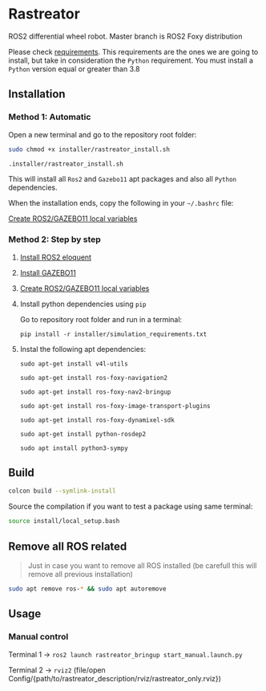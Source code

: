 # Rastreator
ROS2 differential wheel robot. Master branch is ROS2 Foxy distribution

Please check [requirements](https://github.com/iggyrrieta/rastreator/blob/master/doc/installation/ROS2%20Foxy%20requirements.md). This requirements are the ones we are going to install, but take in consideration the `Python` requirement. You must install a `Python` version equal or greater than 3.8

## Installation



### Method 1: Automatic

Open a new terminal and go to the repository root folder:

```bash
sudo chmod +x installer/rastreator_install.sh
```

```bash
.installer/rastreator_install.sh
```

This will install all `Ros2` and `Gazebo11` apt packages and also all `Python` dependencies.

When the installation ends, copy the following in your `~/.bashrc` file:


[Create ROS2/GAZEBO11 local variables](https://github.com/iggyrrieta/rastreator/blob/master/doc/installation/Local%20variables%20for%20ROS2%20and%20Gazebo.md)



### Method 2: Step by step

1. [Install ROS2 eloquent](https://github.com/iggyrrieta/rastreator/blob/master/doc/installation/ROS2%20Foxy%20installation.md)

2. [Install GAZEBO11](https://github.com/iggyrrieta/rastreator/blob/master/doc/installation/Gazebo%20installation.md)

3. [Create ROS2/GAZEBO11 local variables](https://github.com/iggyrrieta/rastreator/blob/master/doc/installation/Local%20variables%20for%20ROS2%20and%20Gazebo.md)

4. Install python dependencies using `pip`

   Go to repository root folder and run in a terminal:

   `pip install -r installer/simulation_requirements.txt`
   
5. Instal the following apt dependencies:

   `sudo apt-get install v4l-utils`
   
   `sudo apt-get install ros-foxy-navigation2`
   
   `sudo apt-get install ros-foxy-nav2-bringup`
   
   `sudo apt-get install ros-foxy-image-transport-plugins`
   
   `sudo apt-get install ros-foxy-dynamixel-sdk`

   `sudo apt-get install python-rosdep2`

   `sudo apt install python3-sympy`



## Build

```bash
colcon build --symlink-install
```

Source the compilation if you want to test a package using same terminal:

```bash
source install/local_setup.bash
```



## Remove all ROS related

> Just in case you want to remove all ROS installed (be carefull this will remove all previous installation)

```bash
sudo apt remove ros-* && sudo apt autoremove
```



## Usage



### Manual control

Terminal 1 -> `ros2 launch rastreator_bringup start_manual.launch.py`

Terminal 2 -> `rviz2` (file/open Config/{path/to/rastreator_description/rviz/rastreator_only.rviz})
